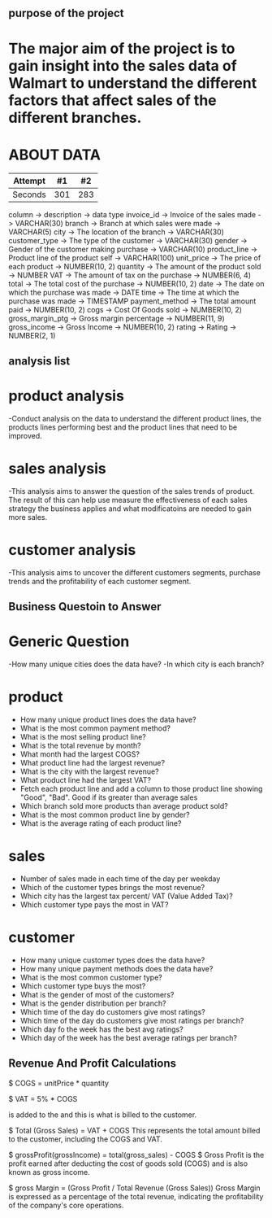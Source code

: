 ## purpose of the project

# The major aim of the project is to gain insight into the sales data of Walmart to understand the different factors that affect sales of the different branches.

# ABOUT DATA

| Attempt | #1  | #2  |
| :-----: | :-: | :-: |
| Seconds | 301 | 283 |

column -> description -> data type
invoice_id -> Invoice of the sales made -> VARCHAR(30)
branch -> Branch at which sales were made -> VARCHAR(5)
city -> The location of the branch -> VARCHAR(30)
customer_type -> The type of the customer -> VARCHAR(30)
gender -> Gender of the customer making purchase -> VARCHAR(10)
product_line -> Product line of the product self -> VARCHAR(100)
unit_price -> The price of each product -> NUMBER(10, 2)
quantity -> The amount of the product sold -> NUMBER
VAT -> The amount of tax on the purchase -> NUMBER(6, 4)
total -> The total cost of the purchase -> NUMBER(10, 2)
date -> The date on which the purchase was made -> DATE
time -> The time at which the purchase was made -> TIMESTAMP
payment_method -> The total amount paid -> NUMBER(10, 2)
cogs -> Cost Of Goods sold -> NUMBER(10, 2)
gross_margin_ptg -> Gross margin percentage -> NUMBER(11, 9)
gross_income -> Gross Income -> NUMBER(10, 2)
rating -> Rating -> NUMBER(2, 1)

## analysis list

# product analysis

-Conduct analysis on the data to understand the different product lines, the products lines performing best and the product lines that need to be improved.

# sales analysis

-This analysis aims to answer the question of the sales trends of product. The result of this can help use measure the effectiveness of each sales strategy the business applies and what modificatoins are needed to gain more sales.

# customer analysis

-This analysis aims to uncover the different customers segments, purchase trends and the profitability of each customer segment.

## Business Questoin to Answer

# Generic Question

-How many unique cities does the data have?
-In which city is each branch?

# product

- How many unique product lines does the data have?
- What is the most common payment method?
- What is the most selling product line?
- What is the total revenue by month?
- What month had the largest COGS?
- What product line had the largest revenue?
- What is the city with the largest revenue?
- What product line had the largest VAT?
- Fetch each product line and add a column to those product line showing "Good", "Bad". Good if its greater than average sales
- Which branch sold more products than average product sold?
- What is the most common product line by gender?
- What is the average rating of each product line?

# sales

- Number of sales made in each time of the day per weekday
- Which of the customer types brings the most revenue?
- Which city has the largest tax percent/ VAT (Value Added Tax)?
- Which customer type pays the most in VAT?

# customer

- How many unique customer types does the data have?
- How many unique payment methods does the data have?
- What is the most common customer type?
- Which customer type buys the most?
- What is the gender of most of the customers?
- What is the gender distribution per branch?
- Which time of the day do customers give most ratings?
- Which time of the day do customers give most ratings per branch?
- Which day fo the week has the best avg ratings?
- Which day of the week has the best average ratings per branch?

## Revenue And Profit Calculations

$ COGS = unitPrice \* quantity

$ VAT = 5% \* COGS

is added to the
and this is what is billed to the customer.

$ Total (Gross Sales) = VAT + COGS
This represents the total amount billed to the customer, including the COGS and VAT.

$ grossProfit(grossIncome) = total(gross_sales) - COGS $
Gross Profit is the profit earned after deducting the cost of goods sold (COGS) and is also known as gross income.

$ gross Margin = (Gross Profit / Total Revenue (Gross Sales))
Gross Margin is expressed as a percentage of the total revenue, indicating the profitability of the company's core operations.
